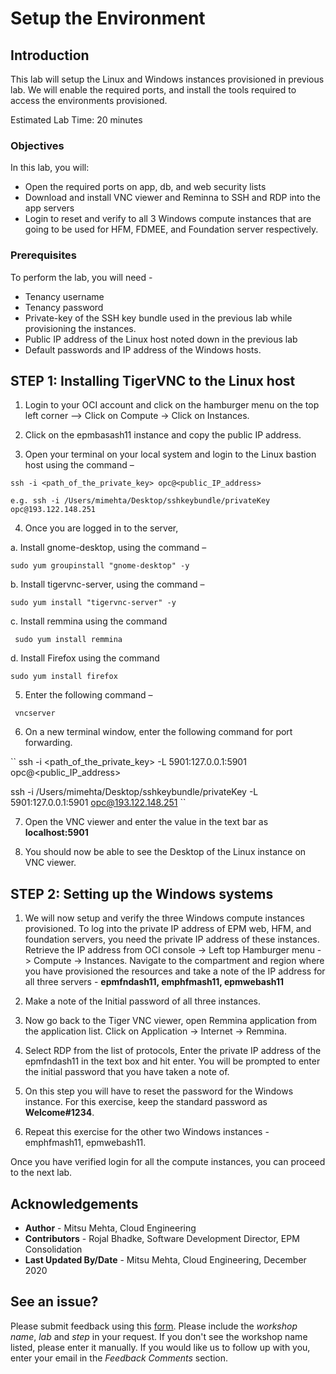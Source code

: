 # Setup the Environment

## Introduction

This lab will setup the Linux and Windows instances provisioned in previous lab. We will enable the required ports, and install the tools required to access the environments provisioned. 

Estimated Lab Time: 20 minutes

### Objectives

In this lab, you will:
* Open the required ports on app, db, and web security lists
* Download and install VNC viewer and Reminna to SSH and RDP into the app servers
* Login to reset and verify to all 3 Windows compute instances that are going to be used for HFM, FDMEE, and Foundation server respectively.

### Prerequisites

To perform the lab, you will need - 

* Tenancy username 
* Tenancy password
* Private-key of the SSH key bundle used in the previous lab while provisioning the instances. 
* Public IP address of the Linux host noted down in the previous lab
* Default passwords and IP address of the Windows hosts.

## **STEP 1**: Installing TigerVNC to the Linux host

1. Login to your OCI account and click on the hamburger menu on the top left corner –> Click on Compute -> Click on Instances. 

2. Click on the epmbasash11 instance and copy the public IP address.

3. Open your terminal on your local system and login to the Linux bastion host using the command – 

``ssh -i <path_of_the_private_key> opc@<public_IP_address>``

``e.g. ssh -i /Users/mimehta/Desktop/sshkeybundle/privateKey opc@193.122.148.251``

4. Once you are logged in to the server, 

a. Install gnome-desktop, using the command – 

`` sudo yum groupinstall "gnome-desktop" -y ``

b. Install tigervnc-server, using the command – 

`` sudo yum install "tigervnc-server" -y `` 

c. Install remmina using the command 	

`` sudo yum install remmina``

d. Install Firefox using the command 	

`` sudo yum install firefox ``

5. Enter the following command – 

`` vncserver``

6. On a new terminal window, enter the following command for port forwarding. 

`` ssh -i <path_of_the_private_key> -L 5901:127.0.0.1:5901 opc@<public_IP_address>

   ssh -i /Users/mimehta/Desktop/sshkeybundle/privateKey -L 5901:127.0.0.1:5901 opc@193.122.148.251 
``

7. Open the VNC viewer and enter the value in the text bar as **localhost:5901**

8. You should now be able to see the Desktop of the Linux instance on VNC viewer. 

## **STEP 2:** Setting up the Windows systems

1. We will now setup and verify the three Windows compute instances provisioned. To log into the private IP address of EPM web, HFM, and foundation servers, you need the private IP address of these instances. Retrieve the IP address from OCI console -> Left top Hamburger menu -> Compute -> Instances. Navigate to the compartment and region where you have provisioned the resources and take a note of the IP address for all three servers - **epmfndash11, emphfmash11, epmwebash11**

2. Make a note of the Initial password of all three instances.

3. Now go back to the Tiger VNC viewer, open Remmina application from the application list. Click on Application -> Internet -> Remmina. 

4. Select RDP from the list of protocols, Enter the private IP address of the epmfndash11 in the text box and hit enter. You will be prompted to enter the initial password that you have taken a note of. 
 
5. On this step you will have to reset the password for the Windows instance. For this exercise, keep the standard password as **Welcome#1234**.

6. Repeat this exercise for the other two Windows instances - emphfmash11, epmwebash11.

Once you have verified login for all the compute instances, you can proceed to the next lab.

## Acknowledgements
* **Author** - Mitsu Mehta, Cloud Engineering
* **Contributors** - Rojal Bhadke, Software Development Director, EPM Consolidation
* **Last Updated By/Date** - Mitsu Mehta, Cloud Engineering, December 2020

## See an issue?
Please submit feedback using this [form](https://apexapps.oracle.com/pls/apex/f?p=133:1:::::P1_FEEDBACK:1). Please include the *workshop name*, *lab* and *step* in your request.  If you don't see the workshop name listed, please enter it manually. If you would like us to follow up with you, enter your email in the *Feedback Comments* section.
